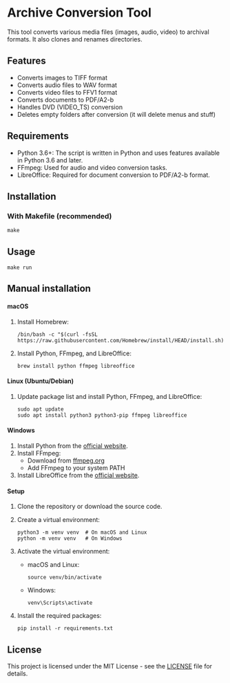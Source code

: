 # Archive Conversion Tool

This tool converts various media files (images, audio, video) to archival formats. It also clones and renames directories.

## Features

- Converts images to TIFF format
- Converts audio files to WAV format
- Converts video files to FFV1 format
- Converts documents to PDF/A2-b
- Handles DVD (VIDEO_TS) conversion
- Deletes empty folders after conversion (it will delete menus and stuff)

## Requirements

- Python 3.6+: The script is written in Python and uses features available in Python 3.6 and later.
- FFmpeg: Used for audio and video conversion tasks.
- LibreOffice: Required for document conversion to PDF/A2-b format.

## Installation

### With Makefile (recommended)

```
make
```

## Usage

```
make run
```

## Manual installation

#### macOS

1. Install Homebrew:
   ```
   /bin/bash -c "$(curl -fsSL https://raw.githubusercontent.com/Homebrew/install/HEAD/install.sh)"
   ```

2. Install Python, FFmpeg, and LibreOffice:
   ```
   brew install python ffmpeg libreoffice
   ```

#### Linux (Ubuntu/Debian)

1. Update package list and install Python, FFmpeg, and LibreOffice:
   ```
   sudo apt update
   sudo apt install python3 python3-pip ffmpeg libreoffice
   ```

#### Windows

1. Install Python from the [official website](https://www.python.org/downloads/).
2. Install FFmpeg:
   - Download from [ffmpeg.org](https://ffmpeg.org/download.html)
   - Add FFmpeg to your system PATH
3. Install LibreOffice from the [official website](https://www.libreoffice.org/download/download/).

#### Setup

1. Clone the repository or download the source code.

2. Create a virtual environment:
   ```
   python3 -m venv venv  # On macOS and Linux
   python -m venv venv   # On Windows
   ```

3. Activate the virtual environment:
   - macOS and Linux:
     ```
     source venv/bin/activate
     ```
   - Windows:
     ```
     venv\Scripts\activate
     ```

4. Install the required packages:
   ```
   pip install -r requirements.txt
   ```

## License

This project is licensed under the MIT License - see the [LICENSE](LICENSE) file for details.